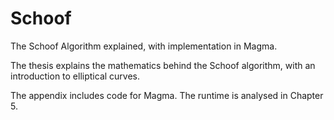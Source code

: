 # Schoof
The Schoof Algorithm explained, with implementation in Magma.

The thesis explains the mathematics behind the Schoof algorithm, with an introduction to elliptical curves. 

The appendix includes code for Magma. The runtime is analysed in Chapter 5. 
